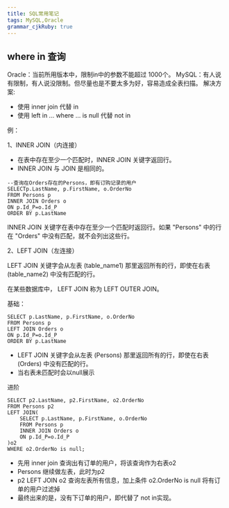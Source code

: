 ```yaml
---
title: SQL常用笔记
tags: MySQL,Oracle
grammar_cjkRuby: true
---
```

## where in 查询
Oracle：当前所用版本中，限制in中的参数不能超过 1000个。
MySQL：有人说有限制，有人说没限制。但尽量也是不要太多为好，容易造成全表扫描。
解决方案:
- 使用 inner join 代替 in
- 使用 left in ... where ... is null 代替 not in

例：

1、INNER JOIN（内连接）

- 在表中存在至少一个匹配时，INNER JOIN 关键字返回行。
- INNER JOIN 与 JOIN 是相同的。

```
--查询在Orders存在的Persons，即有订购记录的用户
SELECTp.LastName, p.FirstName, o.OrderNo
FROM Persons p
INNER JOIN Orders o
ON p.Id_P=o.Id_P
ORDER BY p.LastName
```
INNER JOIN 关键字在表中存在至少一个匹配时返回行。如果 "Persons" 中的行在 "Orders" 中没有匹配，就不会列出这些行。

2、LEFT JOIN（左连接）

LEFT JOIN 关键字会从左表 (table_name1) 那里返回所有的行，即使在右表 (table_name2) 中没有匹配的行。

在某些数据库中， LEFT JOIN 称为 LEFT OUTER JOIN。

基础：
```
SELECT p.LastName, p.FirstName, o.OrderNo
FROM Persons p
LEFT JOIN Orders o
ON p.Id_P=o.Id_P
ORDER BY p.LastName
```
- LEFT JOIN 关键字会从左表 (Persons) 那里返回所有的行，即使在右表 (Orders) 中没有匹配的行。 
- 当右表未匹配时会以null展示

进阶
```
SELECT p2.LastName, p2.FirstName, o2.OrderNo
FROM Persons p2
LEFT JOIN(
	SELECT p.LastName, p.FirstName, o.OrderNo
	FROM Persons p
	INNER JOIN Orders o
	ON p.Id_P=o.Id_P
)o2
WHERE o2.OrderNo is null;
```
- 先用 inner join 查询出有订单的用户，将该查询作为右表o2
- Persons 继续做左表，此时为p2
- p2 LEFT JOIN o2 查询左表所有信息，加上条件 o2.OrderNo is null 将有订单的用户过滤掉
- 最终出来的是，没有下订单的用户，即代替了 not in实现。


